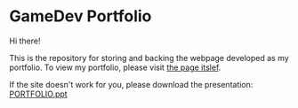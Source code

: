 # GameDev Portfolio

Hi there!

This is the repository for storing and backing the webpage developed as my portfolio. To view my portfolio, please visit [the page itslef](https://szaszhannarebeka.github.io/GameDevPortfolio/mainpage.html).

If the site doesn't work for you, please download the presentation: [PORTFOLIO.ppt](https://docs.google.com/presentation/d/1cQ6aDf2GdOUj-u2ax2uDtoCbT-R_1GM-/edit?usp=sharing&ouid=113420578600482527973&rtpof=true&sd=true)

